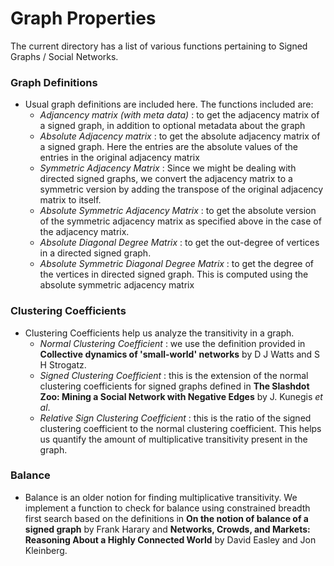 # Graph Properties
The current directory has a list of various functions pertaining to Signed Graphs / Social Networks.

### Graph Definitions
+ Usual graph definitions are included here. The functions included are:
  + *Adjancency matrix (with meta data)* : to get the adjacency matrix of a signed graph, in addition to optional metadata about the graph
  + *Absolute Adjacency matrix* : to get the absolute adjacency matrix of a signed graph. Here the entries are the absolute values of the entries in the original adjacency matrix
  + *Symmetric Adjacency Matrix* : Since we might be dealing with directed signed graphs, we convert the adjacency matrix to a symmetric version by adding the transpose of the original adjacency matrix to itself.
  + *Absolute Symmetric Adjacency Matrix* : to get the absolute version of the symmetric adjacency matrix as specified above in the case of the adjacency matrix.
  + *Absolute Diagonal Degree Matrix* : to get the out-degree of vertices in a directed signed graph.
  + *Absolute Symmetric Diagonal Degree Matrix* : to get the degree of the vertices in directed signed graph. This is computed using the absolute symmetric adjacency matrix

### Clustering Coefficients
+ Clustering Coefficients help us analyze the transitivity in a graph.
  + *Normal Clustering Coefficient* : we use the definition provided in **Collective dynamics of 'small-world' networks** by D J Watts and S H Strogatz.
  + *Signed Clustering Coefficient* : this is the extension of the normal clustering coefficients for signed graphs defined in **The Slashdot Zoo: Mining a Social Network with Negative Edges** by J. Kunegis _et al_.
  + *Relative Sign Clustering Coefficient* : this is the ratio of the signed clustering coefficient to the normal clustering coefficient. This helps us quantify the amount of multiplicative transitivity present in the graph.

### Balance
+ Balance is an older notion for finding multiplicative transitivity. We implement a function to check for balance using constrained breadth first search based on the definitions in **On the notion of balance of a signed graph** by Frank Harary and **Networks, Crowds, and Markets: Reasoning About a Highly Connected World** by David Easley and Jon Kleinberg.
